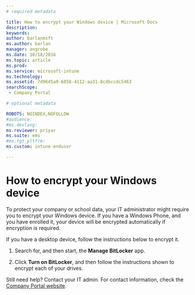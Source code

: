 ```yaml
---
# required metadata

title: How to encrypt your Windows device | Microsoft Docs
description:
keywords:
author: barlanmsftms.author: barlan
manager: angrobe
ms.date: 10/18/2016
ms.topic: article
ms.prod:
ms.service: microsoft-intune
ms.technology:
ms.assetid: 7d9645a9-6058-4112-aa31-8cdbccdc5463searchScope: - Company Portal

# optional metadata

ROBOTS: NOINDEX,NOFOLLOW
#audience:
#ms.devlang:
ms.reviewer: priyar
ms.suite: ems
#ms.tgt_pltfrm:
ms.custom: intune-enduser

---
```


# How to encrypt your Windows device

To protect your company or school data, your IT administrator might require you to encrypt your Windows device. If you have a Windows Phone, and you have enrolled it, your device will be encrypted automatically if encryption is required.

If you have a desktop device, follow the instructions below to encrypt it.

1.  Search for, and then start, the **Manage BitLocker** app.

2.  Click **Turn on BitLocker**, and then follow the instructions shown to encrypt each of your drives.

Still need help? Contact your IT admin. For contact information, check the [Company Portal website](http://portal.manage.microsoft.com).
